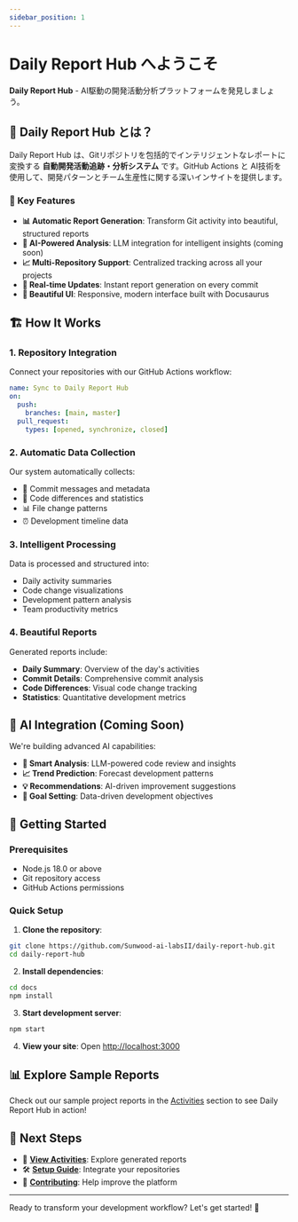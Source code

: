 ```yaml
---
sidebar_position: 1
---
```


# Daily Report Hub へようこそ

**Daily Report Hub** - AI駆動の開発活動分析プラットフォームを発見しましょう。

## 🌟 Daily Report Hub とは？

Daily Report Hub は、Gitリポジトリを包括的でインテリジェントなレポートに変換する **自動開発活動追跡・分析システム** です。GitHub Actions と AI技術を使用して、開発パターンとチーム生産性に関する深いインサイトを提供します。

### 🚀 Key Features

- **📊 Automatic Report Generation**: Transform Git activity into beautiful, structured reports
- **🤖 AI-Powered Analysis**: LLM integration for intelligent insights (coming soon)
- **📈 Multi-Repository Support**: Centralized tracking across all your projects
- **🔄 Real-time Updates**: Instant report generation on every commit
- **📱 Beautiful UI**: Responsive, modern interface built with Docusaurus

## 🏗️ How It Works

### 1. **Repository Integration**
Connect your repositories with our GitHub Actions workflow:

```yaml
name: Sync to Daily Report Hub
on:
  push:
    branches: [main, master]
  pull_request:
    types: [opened, synchronize, closed]
```

### 2. **Automatic Data Collection**
Our system automatically collects:
- 📝 Commit messages and metadata
- 🔄 Code differences and statistics
- 📊 File change patterns
- ⏰ Development timeline data

### 3. **Intelligent Processing**
Data is processed and structured into:
- Daily activity summaries
- Code change visualizations
- Development pattern analysis
- Team productivity metrics

### 4. **Beautiful Reports**
Generated reports include:
- **Daily Summary**: Overview of the day's activities
- **Commit Details**: Comprehensive commit analysis
- **Code Differences**: Visual code change tracking
- **Statistics**: Quantitative development metrics

## 🤖 AI Integration (Coming Soon)

We're building advanced AI capabilities:

- **🧠 Smart Analysis**: LLM-powered code review and insights
- **📈 Trend Prediction**: Forecast development patterns
- **💡 Recommendations**: AI-driven improvement suggestions
- **🎯 Goal Setting**: Data-driven development objectives

## 🚀 Getting Started

### Prerequisites

- Node.js 18.0 or above
- Git repository access
- GitHub Actions permissions

### Quick Setup

1. **Clone the repository**:
```bash
git clone https://github.com/Sunwood-ai-labsII/daily-report-hub.git
cd daily-report-hub
```

2. **Install dependencies**:
```bash
cd docs
npm install
```

3. **Start development server**:
```bash
npm start
```

4. **View your site**: Open [http://localhost:3000](http://localhost:3000)

## 📊 Explore Sample Reports

Check out our sample project reports in the [Activities](/docs/activities) section to see Daily Report Hub in action!

## 🔗 Next Steps

- 📖 **[View Activities](/docs/activities)**: Explore generated reports
- 🛠️ **[Setup Guide](/docs/tutorial-basics/create-a-document)**: Integrate your repositories
- 🤝 **[Contributing](/docs/tutorial-basics/congratulations)**: Help improve the platform

---

Ready to transform your development workflow? Let's get started! 🚀
